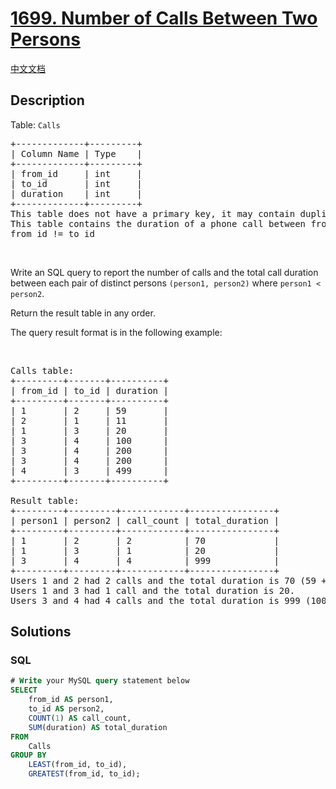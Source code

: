 # [1699. Number of Calls Between Two Persons](https://leetcode.com/problems/number-of-calls-between-two-persons)

[中文文档](/solution/1600-1699/1699.Number%20of%20Calls%20Between%20Two%20Persons/README.md)

## Description

<p>Table: <code>Calls</code></p>

<pre>
+-------------+---------+
| Column Name | Type    |
+-------------+---------+
| from_id     | int     |
| to_id       | int     |
| duration    | int     |
+-------------+---------+
This table does not have a primary key, it may contain duplicates.
This table contains the duration of a phone call between from_id and to_id.
from_id != to_id
</pre>

<p>&nbsp;</p>

<p>Write an SQL query to report the number of calls and the total call duration between each pair of distinct persons <code>(person1, person2)</code> where <code>person1 &lt; person2</code>.</p>

<p>Return the result table in any order.</p>

<p>The query result format is in the following example:</p>

<p>&nbsp;</p>

<pre>
Calls table:
+---------+-------+----------+
| from_id | to_id | duration |
+---------+-------+----------+
| 1       | 2     | 59       |
| 2       | 1     | 11       |
| 1       | 3     | 20       |
| 3       | 4     | 100      |
| 3       | 4     | 200      |
| 3       | 4     | 200      |
| 4       | 3     | 499      |
+---------+-------+----------+

Result table:
+---------+---------+------------+----------------+
| person1 | person2 | call_count | total_duration |
+---------+---------+------------+----------------+
| 1       | 2       | 2          | 70             |
| 1       | 3       | 1          | 20             |
| 3       | 4       | 4          | 999            |
+---------+---------+------------+----------------+
Users 1 and 2 had 2 calls and the total duration is 70 (59 + 11).
Users 1 and 3 had 1 call and the total duration is 20.
Users 3 and 4 had 4 calls and the total duration is 999 (100 + 200 + 200 + 499).
</pre>

## Solutions

<!-- tabs:start -->

### **SQL**

```sql
# Write your MySQL query statement below
SELECT
    from_id AS person1,
    to_id AS person2,
    COUNT(1) AS call_count,
    SUM(duration) AS total_duration
FROM
    Calls
GROUP BY
    LEAST(from_id, to_id),
    GREATEST(from_id, to_id);
```

<!-- tabs:end -->
